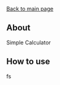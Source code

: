 [Back to main page](https://ereeq.github.io/proglangblog/)

## About
Simple Calculator

## How to use
fs
